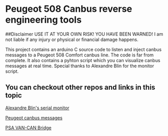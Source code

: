 # Peugeot 508 Canbus reverse engineering tools

##Disclaimer USE IT AT YOUR OWN RISK! YOU HAVE BEEN WARNED!
I am not liable if any injury or physical or financial damage happens. 


This project contains an arduino C source code to listen and inject canbus messages to a Peugeot 508 Comfort canbus line. 
The code is far from complete. It also contains a pyhton script which you can visualize canbus messages at real time. 
Special thanks to Alexandre Blin for the monitor script.

You can checkout other repos and links in this topic
---
[Alexandre Blin's serial monitor](https://github.com/alexandreblin/python-can-monitor)

[Peugeot canbus messages](http://autowp.github.io/)

[PSA VAN-CAN Bridge](https://github.com/morcibacsi/PSAVanCanBridge)
